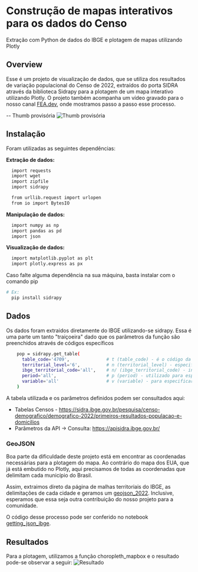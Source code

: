 
# Construção de mapas interativos para os dados do Censo

Extração com Python de dados do IBGE e plotagem de mapas utilizando Plotly


## Overview
Esse é um projeto de visualização de dados, que se utiliza dos resultados de variação populacional do Censo de 2022, extraídos do porta SIDRA através da biblioteca Sidrapy para a plotagem de um mapa interativo utilizando Plotly.
O projeto também acompanha um vídeo gravado para o nosso canal [FEA.dev](https://www.youtube.com/@FEADev), onde mostramos passo a passo esse processo.

-- Thumb provisória
![Thumb provisória](https://github.com/fea-dev-usp/IBGE/assets/90975619/9aa9afdd-b127-454c-a546-78b7922a1a93)
## Instalação

Foram utilizadas as seguintes dependências:

__Extração de dados:__
```bash
  import requests
  import wget
  import zipfile
  import sidrapy

  from urllib.request import urlopen
  from io import BytesIO
```

__Manipulação de dados:__

```bash
  import numpy as np 
  import pandas as pd
  import json
```

__Visualização de dados:__
```bash
  import matplotlib.pyplot as plt 
  import plotly.express as px
```
Caso falte alguma dependência na sua máquina, basta instalar com o comando pip
```bash
# Ex:
  pip install sidrapy
```

    
## Dados
Os dados foram extraidos diretamente do IBGE utilizando-se sidrapy. Essa é uma parte um tanto "traiçoeira" dado que os parâmetros da função são preenchidos através de códigos específicos

```bash
    pop = sidrapy.get_table(
      table_code='4709',              # t (table_code) - é o código da tabela referente ao indicador e a pesquisa;
      territorial_level='6',          # n (territorial_level) - especifica os níveis territoriais;
      ibge_territorial_code='all',    # n/ (ibge_territorial_code) - inserido dentro do nível territorial, especificar o código territorial do IBGE;
      period='all',                   # p (period) - utilizado para especificar o período;
      variable='all'                  # v (variable) - para especificar as variáveis desejadas;
    )
```
A tabela utilizada e os parâmetros definidos podem ser consultados aqui:
- Tabelas Censos - https://sidra.ibge.gov.br/pesquisa/censo-demografico/demografico-2022/primeiros-resultados-populacao-e-domicilios
- Parâmetros da API -> Consulta: https://apisidra.ibge.gov.br/

### GeoJSON
Boa parte da dificuldade deste projeto está em encontrar as coordenadas necessárias para a plotagem do mapa. Ao contrário do mapa dos EUA, que já está embutido no Plotly, aqui precisamos de todas as coordenadas que delimitam cada município do Brasil.

Assim, extraimos direto da página de malhas territoriais do IBGE, as delimitações de cada cidade e geramos um [geojson_2022](https://github.com/fea-dev-usp/IBGE/blob/master/geojson_2022.json). Inclusive, esperamos que essa seja outra contribuição do nosso projeto para a comunidade. 

O código desse processo pode ser conferido no notebook [getting_json_ibge](https://github.com/fea-dev-usp/IBGE/blob/master/getting_json_ibge.ipynb).
## Resultados

Para a plotagem, utilizamos a função choropleth_mapbox e o resultado pode-se observar a seguir:
![Resultado](https://github.com/fea-dev-usp/IBGE/assets/90975619/36c6e831-fa36-4ff2-adde-77e929221f63)
